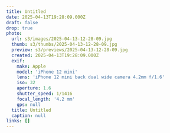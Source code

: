 ```yaml
---
title: Untitled
date: 2025-04-13T19:28:09.000Z
draft: false
drop: true
photo:
  url: s3/images/2025-04-13-12-28-09.jpg
  thumb: s3/thumbs/2025-04-13-12-28-09.jpg
  preview: s3/previews/2025-04-13-12-28-09.jpg
  created: 2025-04-13T19:28:09.000Z
  exif:
    make: Apple
    model: 'iPhone 12 mini'
    lens: 'iPhone 12 mini back dual wide camera 4.2mm f/1.6'
    iso: 32
    aperture: 1.6
    shutter_speed: 1/1416
    focal_length: '4.2 mm'
    gps: null
  title: Untitled
  caption: null
links: []
---
```


